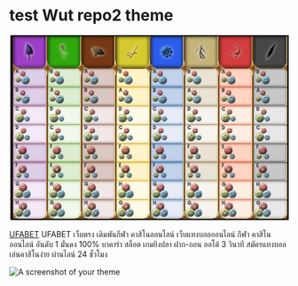 # test Wut repo2 theme


![This is an image](/img/test.jpg)

[UFABET](https://ufabet.cam/)
UFABET เว็บตรง
เดิมพันกีฬา คาสิโนออนไลน์
เว็บแทงบอลออนไลน์ กีฬา คาสิโนออนไลน์ อันดับ 1 มั่นคง 100%
บาคาร่า สล็อต เกมยิงปลา ฝาก-ถอน ออโต้ 3 วินาที
สมัครแทงบอล เล่นคาสิโนง่าย ผ่านไลน์ 24 ชั่วโมง

![A screenshot of your theme](https://f.cloud.github.com/assets/69169/2289498/4c3cb0ec-a009-11e3-8dbd-077ee11741e5.gif)
